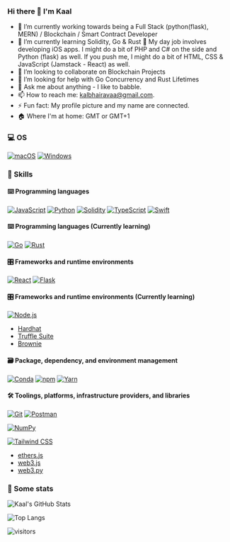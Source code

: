 ### Hi there 👋 I'm Kaal

<!--
**kalbhairavaa/kalbhairavaa** is a ✨ _special_ ✨ repository because its `README.md` (this file) appears on your GitHub profile.

Here are some ideas to get you started:

-->

- 🔭 I’m currently working towards being a Full Stack (python(flask), MERN) / Blockchain / Smart Contract Developer
- 🌱 I’m currently learning Solidity, Go & Rust
🔧 My day job involves developing iOS apps. I might do a bit of PHP and C# on the side and Python (flask) as well. If you push me, I might do a bit of HTML, CSS & JavaScript (Jamstack - React) as well.
- 👯 I’m looking to collaborate on Blockchain Projects
- 🤔 I’m looking for help with Go Concurrency and Rust Lifetimes
- 💬 Ask me about anything - I like to babble.
- 📫 How to reach me: [kalbhairavaa@gmail.com](mailto:kalbhairavaa@gmail.com).
- ⚡ Fun fact: My profile picture and my name are connected.
- 🏠 Where I'm at home: GMT or GMT+1 

### 💻 OS

<p> 
    <a href="https://www.apple.com/macos/" target="_blank"><img alt="macOS"
        src="https://img.shields.io/badge/macOS-000000?style=for-the-badge&logo=macos&logoColor=white"/></a>
    <a href="https://www.microsoft.com/en-gb/windows" target="_blank"><img alt="Windows"
        src="https://img.shields.io/badge/Windows-0078D6?style=for-the-badge&logo=windows&logoColor=white"/></a>
</p>


### 🎯 Skills

#### ⌨️ Programming languages

<p>
    <a href="https://developer.mozilla.org/en-US/docs/Web/JavaScript" target="_blank"><img alt="JavaScript"
        src="https://img.shields.io/badge/JavaScript-323330?style=for-the-badge&logo=javascript&logoColor=F7DF1E"/></a>
    <a href="https://www.python.org" target="_blank"><img alt="Python"
        src="https://img.shields.io/badge/Python-3776AB?style=for-the-badge&logo=python&logoColor=white"/></a>
    <a href="https://docs.soliditylang.org" target="_blank"><img alt="Solidity"
        src="https://img.shields.io/badge/Solidity-e6e6e6?style=for-the-badge&logo=solidity&logoColor=black"/></a>
    <a href="https://www.typescriptlang.org" target="_blank"><img alt="TypeScript"
        src="https://img.shields.io/badge/TypeScript-007ACC?style=for-the-badge&logo=typescript&logoColor=white"/></a>
        <a href="https://developer.apple.com/swift/" target="_blank"><img alt="Swift"
        src="https://img.shields.io/badge/Swift-F05138?style=for-the-badge&logo=swift&logoColor=white"/></a>
</p>

#### ⌨️ Programming languages (Currently learning)
<p>
<a href="https://docs.soliditylang.org" target="_blank"><img alt="Go"
        src="https://img.shields.io/badge/Go-00ADD8?style=for-the-badge&logo=go&logoColor=white"/></a>
<a href="https://docs.soliditylang.org" target="_blank"><img alt="Rust"
        src="https://img.shields.io/badge/Rust-000000?style=for-the-badge&logo=rust&logoColor=white"/></a>
</p>

#### 🎛 Frameworks and runtime environments

<p>
    <a href="https://reactjs.org/" target="_blank"><img alt="React"
        src="https://img.shields.io/badge/React-61DAFB?style=for-the-badge&logo=react&logoColor=white"/></a>
    <a href="https://flask.palletsprojects.com/en/2.1.x/" target="_blank"><img alt="Flask"
        src="https://img.shields.io/badge/Flask-000000?style=for-the-badge&logo=flask&logoColor=white"/></a>
</p>

#### 🎛 Frameworks and runtime environments (Currently learning)

<p>
<a href="https://nodejs.org" target="_blank"><img alt="Node.js"
        src="https://img.shields.io/badge/Node.js-43853D?style=for-the-badge&logo=node.js&logoColor=white"/></a>
</p>

- [Hardhat](https://hardhat.org)
- [Truffle Suite](https://trufflesuite.com)
- [Brownie](https://eth-brownie.readthedocs.io/en/stable/)

#### 🗃 Package, dependency, and environment management

<p>
    <a href="https://docs.conda.io" target="_blank"><img alt="Conda"
        src="https://img.shields.io/badge/conda-342B029.svg?&style=for-the-badge&logo=anaconda&logoColor=white"/></a>
    <a href="https://www.npmjs.com" target="_blank"><img alt="npm"
        src="https://img.shields.io/badge/npm-CB3837?style=for-the-badge&logo=npm&logoColor=white"/></a>
    <a href="https://yarnpkg.com" target="_blank"><img alt="Yarn"
        src="https://img.shields.io/badge/Yarn-2C8EBB?style=for-the-badge&logo=yarn&logoColor=white"/></a>
</p>

#### 🛠 Toolings, platforms, infrastructure providers, and libraries

<p>
    <a href="https://git-scm.com" target="_blank"><img alt="Git"
        src="https://img.shields.io/badge/Git-F05032?style=for-the-badge&logo=git&logoColor=white"/></a>
    <a href="https://www.postman.com" target="_blank"><img alt="Postman"
        src="https://img.shields.io/badge/Postman-FF6C37?style=for-the-badge&logo=Postman&logoColor=white"/></a>
</p>
<p>
    <a href="https://numpy.org" target="_blank"><img alt="NumPy"
        src="https://img.shields.io/badge/Numpy-777BB4?style=for-the-badge&logo=numpy&logoColor=white"/></a>
</p>
<p>
    <a href="https://numpy.org" target="_blank"><img alt="Tailwind CSS"
        src="https://img.shields.io/badge/Tailwind CSS-06B6D4?style=for-the-badge&logo=tailwindcss&logoColor=white"/></a>
</p>

- [ethers.js](https://docs.ethers.io)
- [web3.js](https://web3js.readthedocs.io)
- [web3.py](https://web3py.readthedocs.io/en/stable/)

### 🔎 Some stats

![Kaal's GitHub Stats](https://github-readme-stats.vercel.app/api?username=kalbhairavaa&count_private=true&show_icons=true&theme=tokyonight)

![Top Langs](https://github-readme-stats.vercel.app/api/top-langs/?username=kalbhairavaa&layout=compact&langs_count=8&theme=tokyonight)

![visitors](https://visitor-badge.glitch.me/badge?page_id=kalbhairavaa.count_visitors)
